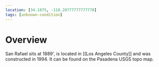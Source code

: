 ```yaml
---
location: [34.1875, -118.20777777777778]
tags: [unknown-condition]
---
```


# Overview

San Rafael sits at 1889', is located in [[Los Angeles County]] and was constructed in 1994. It can be found on the Pasadena USGS topo map.

